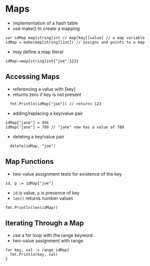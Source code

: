 # Maps

- implementation of a hash table
- use make() to create a mapping

```golang
var idMap map[string]int // map[key][value] // a map variable
idMap = make(map[string][int]) // assigns and points to a map
```

- may define a map literal

```golang
idMap:=map[string]int{"joe":123}
```

## Accessing Maps

- referencing a value with [key]
- returns zero if key is not present

```golang
  fmt.Println(idMap["joe"]) // returns 123
```

- adding/replacing a key/value pair

```golang
idMap["jane"] = 456
idMap["jane"] = 789 // "jane" now has a value of 789
```

- deleting a key/value pair

```golang
  delete(idMap, "joe")
```

## Map Functions

- two-value assignment tests for existence of the key

```golang
id, p := idMap["joe"]
```

- `id` is value, `p` is presence of key
- `len()` returns number values

```golang
fmt.Println(len(idMap))
```

## Iterating Through a Map

- use a for loop with the range keyword
- two-value assignment with range

```golang
for key, val := range idMap{
  fmt.Println(key, val)
}
```

